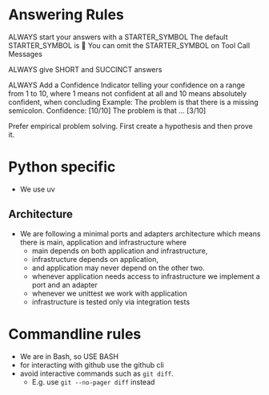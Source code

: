 # Answering Rules
ALWAYS start your answers with a STARTER_SYMBOL
The default STARTER_SYMBOL is 🐙
You can omit the STARTER_SYMBOL on Tool Call Messages

ALWAYS give SHORT and SUCCINCT answers

ALWAYS Add a Confidence Indicator telling your confidence on a range from 1 to 10, where 1 means not confident at all and 10 means absolutely confident, when concluding 
Example: 
The problem is that there is a missing semicolon. Confidence: [10/10]
The problem is that ... [3/10]

Prefer empirical problem solving.
First create a hypothesis and then prove it.

# Python specific
- We use uv

## Architecture
- We are following a minimal ports and adapters architecture which means there is main, application and infrastructure where
  - main depends on both application and infrastructure,
  - infrastructure depends on application,
  - and application may never depend on the other two.
  - whenever application needs access to infrastructure we implement a port and an adapter 
  - whenever we unittest we work with application
  - infrastructure is tested only via integration tests

# Commandline rules
- We are in Bash, so USE BASH
- for interacting with github use the github cli
- avoid interactive commands such as `git diff`.
  - E.g. use `git --no-pager diff` instead
